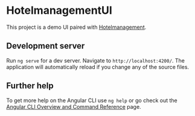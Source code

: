 # HotelmanagementUI

This project is a demo UI paired with [Hotelmanagement](https://github.com/Blodynight/hotelmanagement).

## Development server

Run `ng serve` for a dev server. Navigate to `http://localhost:4200/`. The application will automatically reload if you change any of the source files.

## Further help

To get more help on the Angular CLI use `ng help` or go check out the [Angular CLI Overview and Command Reference](https://angular.io/cli) page.
